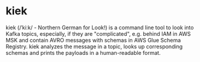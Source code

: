 # kiek
kiek (/ˈkiːk/ - Northern German for Look!) is a command line tool to look into Kafka topics, especially, if they are "complicated", e.g. behind IAM in AWS MSK and contain AVRO messages with schemas in AWS Glue Schema Registry. kiek analyzes the message in a topic, looks up corresponding schemas and prints the payloads in a human-readable format.
